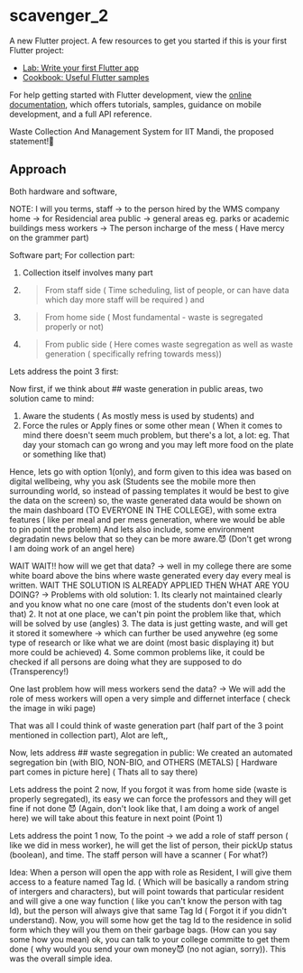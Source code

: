 # scavenger_2

A new Flutter project.
A few resources to get you started if this is your first Flutter project:

- [Lab: Write your first Flutter app](https://docs.flutter.dev/get-started/codelab)
- [Cookbook: Useful Flutter samples](https://docs.flutter.dev/cookbook)

For help getting started with Flutter development, view the
[online documentation](https://docs.flutter.dev/), which offers tutorials,
samples, guidance on mobile development, and a full API reference.

Waste Collection And Management System for IIT Mandi, the proposed statement!🥶

## Approach
Both hardware and software,

NOTE: I will you terms, staff -> to the person hired by the WMS company
                        home -> for Residencial area
                        public -> general areas eg. parks or academic buildings
                        mess workers -> The person incharge of the mess ( Have mercy on the grammer part)

Software part;
For collection part:
  1. Collection itself involves many part
  2.  > From staff side ( Time scheduling, list of people, or can have data which day more staff will be required ) and
  3.  > From home side ( Most fundamental - waste is segregated properly or not)
  4.  > From public side ( Here comes waste segregation as well as waste generation ( specifically refring towards mess))

Lets address the point 3 first:

Now first, if we think about ## waste generation in public areas, two solution came to mind:
1. Aware the students ( As mostly mess is used by students) and
2. Force the rules or Apply fines or some other mean ( When it comes to mind there doesn't seem much problem, but there's a lot, a lot: eg. That day your stomach can go wrong and you may left more food on the plate or something like that)

Hence, lets go with option 1(only), and form given to this idea was based on digital wellbeing, why you ask (Students see the mobile more then surrounding world, so instead of passing templates it would be best to give the data on the screen)
so, the waste generated data would be shown on the main dashboard (TO EVERYONE IN THE COLLEGE), with some extra features ( like per meal and per mess generation, where we would be able to pin point the problem)
And lets also include, some environment degradatin news below that so they can be more aware.😈 (Don't get wrong I am doing work of an angel here)

WAIT WAIT!! how will we get that data?
-> well in my college there are some white board above the bins where waste generated every day every meal is written. 
WAIT THE SOLUTION IS ALREADY APPLIED THEN WHAT ARE YOU DOING?
-> Problems with old solution:
                             1. Its clearly not maintained clearly and you know what no one care (most of the students don't even look at that)
                             2. It not at one place, we can't pin point the problem like that, which will be solved by use (angles) 
                             3. The data is just getting waste, and will get it stored it somewhere -> which can further be used anywehre (eg some type of research or like what we are doint (most basic displaying it) but more could be achieved)
                             4. Some common problems like, it could be checked if all persons are doing what they are supposed to do (Transperency!)

One last problem how will mess workers send the data?
-> We will add the role of mess workers will open a very simple and differnet interface ( check the image in wiki page)

That was all I could think of waste generation part (half part of the 3 point mentioned in collection part), Alot are left,,



Now, lets address ## waste segregation in public:
We created an automated segregation bin (with BIO, NON-BIO, and OTHERS (METALS) [ Hardware part comes in picture here]
( Thats all to say there)

Lets address the point 2 now,
If you forgot it was from home side (waste is properly segregated), its easy we can force the professors and they will get fine if not done 😈 (Again, don't look like that, I am doing a work of angel here)
we will take about this feature in next point (Point 1)

Lets address the point 1 now, 
To the point -> we add a role of staff person ( like we did in mess worker), he will get the list of person, their pickUp status (boolean), and time.
The staff person will have a scanner ( For what?)

Idea: When a person will open the app with role as Resident, I will give them access to a feature named Tag Id. ( Which will be basically a random string of intergers and characters), but will point towards that particular resident and will give a one 
way function ( like you can't know the person with tag Id), but the person will always give that same Tag Id ( Forgot it if you didn't understand). Now, you will some how get the tag Id to the residence in solid form which they will you them on their 
garbage bags. (How can you say some how you mean) ok, you can talk to your college committe to get them done ( why would you send your own money😈 (no not agian, sorry)). This was the overall simple idea.
